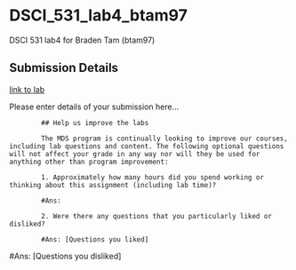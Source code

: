 # DSCI_531_lab4_btam97

DSCI 531 lab4 for Braden Tam (btam97)

## Submission Details

[link to lab](https://github.ubc.ca/MDS-2019-20/DSCI_531_lab4_btam97/blob/master/lab4.ipynb)

Please enter details of your submission here...

            ## Help us improve the labs

            The MDS program is continually looking to improve our courses, including lab questions and content. The following optional questions will not affect your grade in any way nor will they be used for anything other than program improvement:

            1. Approximately how many hours did you spend working or thinking about this assignment (including lab time)?

            #Ans:

            2. Were there any questions that you particularly liked or disliked?

            #Ans: [Questions you liked]
 
#Ans: [Questions you disliked]

            
